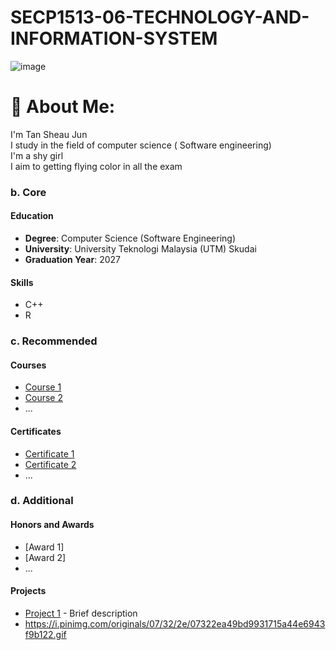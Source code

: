 # SECP1513-06-TECHNOLOGY-AND-INFORMATION-SYSTEM
![image](https://github.com/sheaujun/SECP1513-06-TECHNOLOGY-AND-INFORMATION-SYSTEM/assets/147408149/ff06c41f-a4cb-466b-8534-d38d1f5007f7)

# 💫 About Me:
I'm Tan Sheau Jun<br>I study in the field of computer science ( Software engineering)<br>I'm a shy girl<br>I aim to getting flying color in all the exam


### b. Core
#### Education
- **Degree**: Computer Science (Software Engineering)
- **University**: University Teknologi Malaysia (UTM) Skudai
- **Graduation Year**: 2027

#### Skills
- C++
- R 
### c. Recommended

#### Courses

- [Course 1](Link)
- [Course 2](Link)
- ...

#### Certificates

- [Certificate 1](Link)
- [Certificate 2](Link)
- ...

### d. Additional

#### Honors and Awards

- [Award 1]
- [Award 2]
- ...

#### Projects

- [Project 1](Link) - Brief description
- https://i.pinimg.com/originals/07/32/2e/07322ea49bd9931715a44e6943f9b122.gif

